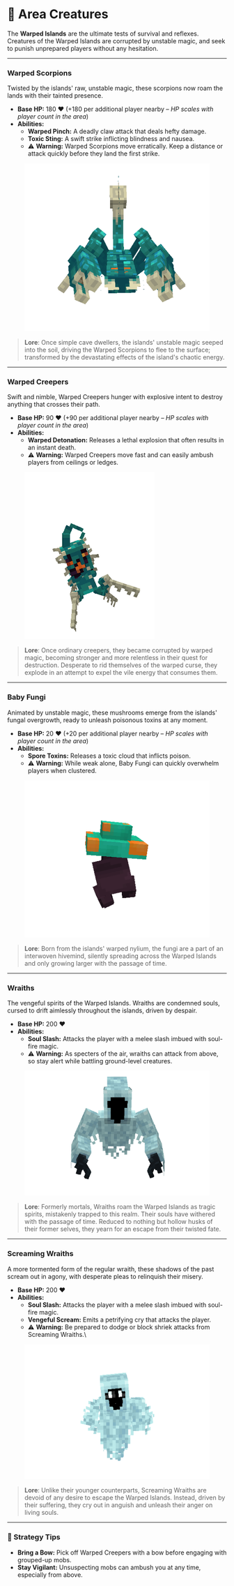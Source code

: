 # 👹 Area Creatures

The **Warped Islands** are the ultimate tests of survival and reflexes. Creatures of the Warped Islands are corrupted by unstable magic, and seek to punish unprepared players without any hesitation.

***

### **Warped Scorpions**

Twisted by the islands' raw, unstable magic, these scorpions now roam the lands with their tainted presence.

* **Base HP:** 180 ❤️ (+180 per additional player nearby – _HP scales with player count in the area_)
* **Abilities:**
  * **Warped Pinch:** A deadly claw attack that deals hefty damage.&#x20;
  * **Toxic Sting:** A swift strike inflicting blindness and nausea.
  * ⚠️ **Warning:** Warped Scorpions move erratically. Keep a distance or attack quickly before they land the first strike.&#x20;

<figure><img src="../../../.gitbook/assets/warped_scorpion.gif" alt=""><figcaption></figcaption></figure>

> **Lore**: Once simple cave dwellers, the islands' unstable magic seeped into the soil, driving the Warped Scorpions to flee to the surface; transformed by the devastating effects of the island's chaotic energy.

***

### &#x20;**Warped Creepers**

Swift and nimble, Warped Creepers hunger with explosive intent to destroy anything that crosses their path.&#x20;

* **Base HP:** 90 ❤️ (+90 per additional player nearby – _HP scales with player count in the area_)
* **Abilities:**
  * **Warped Detonation:** Releases a lethal explosion that often results in an instant death.
  * ⚠️ **Warning:** Warped Creepers move fast and can easily ambush players from ceilings or ledges.&#x20;

<figure><img src="../../../.gitbook/assets/warpedcreeper.gif" alt=""><figcaption></figcaption></figure>

> **Lore**: Once ordinary creepers, they became corrupted by warped magic, becoming stronger and more relentless in their quest for destruction. Desperate to rid themselves of the warped curse, they explode in an attempt to expel the vile energy that consumes them.

***

### &#x20;**Baby Fungi**

Animated by unstable magic, these mushrooms emerge from the islands' fungal overgrowth, ready to unleash poisonous toxins at any moment.

* **Base HP:** 20 ❤️ (+20 per additional player nearby – _HP scales with player count in the area_)
* **Abilities:**
  * **Spore Toxins:** Releases a toxic cloud that inflicts poison.
  * ⚠️ **Warning:** While weak alone, Baby Fungi can quickly overwhelm players when clustered.

<figure><img src="../../../.gitbook/assets/fungibaby.gif" alt=""><figcaption></figcaption></figure>

> **Lore**: Born from the islands' warped nylium, the fungi are a part of an interwoven hivemind, silently spreading across the Warped Islands and only growing larger with the passage of time.

***

### **Wraiths**

The vengeful spirits of the Warped Islands. Wraiths are condemned souls, cursed to drift aimlessly throughout the islands, driven by despair.

* **Base HP:** 200 ❤️
* **Abilities:**
  * **Soul Slash:** Attacks the player with a melee slash imbued with soul-fire magic.
  * ⚠️ **Warning:** As specters of the air, wraiths can attack from above, so stay alert while battling ground-level creatures.

<figure><img src="../../../.gitbook/assets/wraith.gif" alt=""><figcaption></figcaption></figure>

> **Lore**: Formerly mortals, Wraiths roam the Warped Islands as tragic spirits, mistakenly trapped to this realm. Their souls have withered with the passage of time. Reduced to nothing but hollow husks of their former selves, they yearn for an escape from their twisted fate.

***

### **Screaming Wraiths**

A more tormented form of the regular wraith, these shadows of the past scream out in agony, with desperate pleas to relinquish their misery.

* **Base HP:** 200 ❤️
* **Abilities:**
  * **Soul Slash:** Attacks the player with a melee slash imbued with soul-fire magic.
  * **Vengeful Scream:** Emits a petrifying cry that attacks the player.
  * ⚠️ **Warning:** Be prepared to dodge or block shriek attacks from Screaming Wraiths.\


<figure><img src="../../../.gitbook/assets/screamer.gif" alt=""><figcaption></figcaption></figure>

> **Lore**: Unlike their younger counterparts, Screaming Wraiths are devoid of any desire to escape the Warped Islands. Instead, driven by their suffering, they cry out in anguish and unleash their anger on living souls.

***

### **🧠 Strategy Tips**

* **Bring a Bow:** Pick off Warped Creepers with a bow before engaging with grouped-up mobs.
* **Stay Vigilant:** Unsuspecting mobs can ambush you at any time, especially from above.&#x20;
